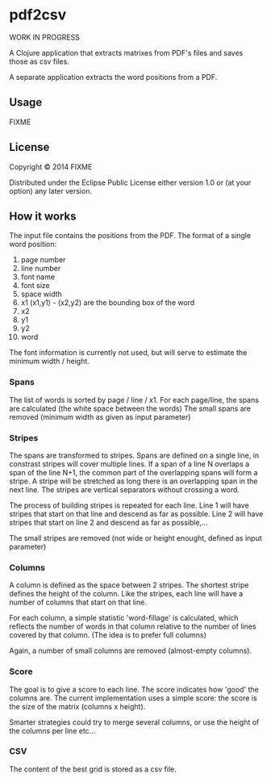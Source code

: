 # pdf2csv

WORK IN PROGRESS

A Clojure application that extracts matrixes from PDF's files and saves those as csv files.

A separate application extracts the word positions from a PDF.

## Usage

FIXME

## License

Copyright © 2014 FIXME

Distributed under the Eclipse Public License either version 1.0 or (at
your option) any later version.

## How it works

The input file contains the positions from the PDF. The format of a single word position:
1. page number
2. line number
3. font name
4. font size
5. space width
6. x1 (x1,y1) - (x2,y2) are the bounding box of the word 
7. x2
8. y1
9. y2
10. word

The font information is currently not used, but will serve to estimate the minimum width / height.

### Spans 

The list of words is sorted by page / line / x1.
For each page/line, the spans are calculated (the white space between the words)
The small spans are removed (minimum width as given as input parameter)

### Stripes

The spans are transformed to stripes. Spans are defined on a single line, in constrast stripes will cover multiple lines. If a span of a line N overlaps a span of the line N+1, the common part of the overlapping spans will form a stripe. A stripe will be stretched as long there is an overlapping span in the next line.
The stripes are vertical separators without crossing a word.

The process of building stripes is repeated for each line.
Line 1 will have stripes that start on that line and descend as far as possible. Line 2 will have stripes that start on line 2 and descend as far as possible,...

The small stripes are removed (not wide or height enought, defined as input parameter)

### Columns

A column is defined as the space between 2 stripes. The shortest stripe defines the height of the column. Like the stripes, each line will have a number of columns that start on that line. 

For each column, a simple statistic 'word-fillage'  is calculated, which reflects the number of words in that column relative to the number of lines covered by that column. (The idea is to prefer full columns)

Again, a number of small columns are removed (almost-empty columns).

### Score

The goal is to give a score to each line. The score indicates how 'good' the columns are. The current implementation uses a simple score: the score is the size of the matrix (columns x height).

Smarter strategies could try to merge several columns, or use the height of the columns per line etc...

### CSV

The content of the best grid is stored as a csv file.



